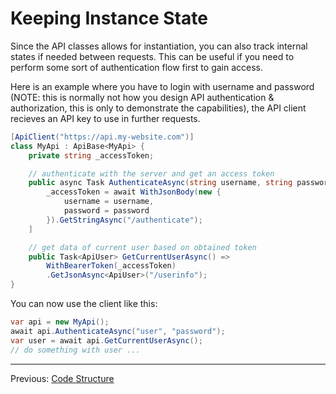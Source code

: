 # Keeping Instance State
Since the API classes allows for instantiation, you can also track internal states if needed between requests. This can be useful if you need to perform some sort of authentication flow first to gain access.

Here is an example where you have to login with username and password (NOTE: this is normally not how you design API authentication & authorization, this is only to demonstrate the capabilities), the API client recieves an API key to use in further requests.

```cs
[ApiClient("https://api.my-website.com")]
class MyApi : ApiBase<MyApi> {
    private string _accessToken;

    // authenticate with the server and get an access token
    public async Task AuthenticateAsync(string username, string password) [
        _accessToken = await WithJsonBody(new {
            username = username,
            password = password
        }).GetStringAsync("/authenticate");
    ]

    // get data of current user based on obtained token
    public Task<ApiUser> GetCurrentUserAsync() =>
        WithBearerToken(_accessToken)
        .GetJsonAsync<ApiUser>("/userinfo");
}
```

You can now use the client like this:
```cs
var api = new MyApi();
await api.AuthenticateAsync("user", "password");
var user = await api.GetCurrentUserAsync();
// do something with user ...
```

---

Previous: [Code Structure](code-structure.md)
